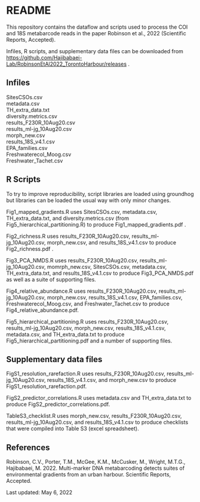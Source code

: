 # README

This repository contains the dataflow and scripts used to process the COI and 18S metabarcode reads in the paper Robinson et al., 2022 (Scientific Reports, Accepted).

Infiles, R scripts, and supplementary data files can be downloaded from https://github.com/Hajibabaei-Lab/RobinsonEtAl2022_TorontoHarbour/releases .

## Infiles

SitesCSOs.csv  
metadata.csv  
TH_extra_data.txt  
diversity.metrics.csv  
results_F230R_10Aug20.csv  
results_ml-jg_10Aug20.csv  
morph_new.csv  
results_18S_v4.1.csv  
EPA_families.csv  
Freshwaterecol_Moog.csv  
Freshwater_Tachet.csv  

## R Scripts

To try to improve reproducibility, script libraries are loaded using groundhog but libraries can be loaded the usual way with only minor changes.

Fig1_mapped_gradients.R uses SitesCSOs.csv, metadata.csv, TH_extra_data.txt, and diversity.metrics.csv (from Fig5_hierarchical_partitioning.R) to produce Fig1_mapped_gradients.pdf .

Fig2_richness.R uses results_F230R_10Aug20.csv, results_ml-jg_10Aug20.csv, morph_new.csv, and results_18S_v4.1.csv to produce Fig2_richness.pdf .

Fig3_PCA_NMDS.R uses results_F230R_10Aug20.csv, results_ml-jg_10Aug20.csv, momrph_new.csv, SitesCSOs.csv, metadata.csv, TH_extra_data.txt, and results_18S_v4.1.csv to produce Fig3_PCA_NMDS.pdf as well as a suite of supporting files.

Fig4_relative_abundance.R uses results_F230R_10Aug20.csv, results_ml-jg_10Aug20.csv, morph_new.csv, results_18S_v4.1.csv, EPA_families.csv, Freshwaterecol_Moog.csv, and Freshwater_Tachet.csv to produce Fig4_relative_abundance.pdf.

Fig5_hierarchical_partitioning.R uses results_F230R_10Aug20.csv, results_ml-jg_10Aug20.csv, morph_new.csv, results_18S_v4.1.csv, metadata.csv, and TH_extra_data.txt to produce Fig5_hierarchical_partitioning.pdf and a number of supporting files.

## Supplementary data files

FigS1_resolution_rarefaction.R uses results_F230R_10Aug20.csv, results_ml-jg_10Aug20.csv, results_18S_v4.1.csv, and morph_new.csv to produce FigS1_resolution_rarefaction.pdf.  

FigS2_predictor_correlations.R uses metadata.csv and TH_extra_data.txt to produce FigS2_predictor_correlations.pdf.

TableS3_checklist.R uses morph_new.csv, results_F230R_10Aug20.csv, results_ml-jg_10Aug20.csv, and results_18S_v4.1.csv to produce checklists that were compiled into Table S3 (excel spreadsheet).

## References

Robinson, C.V., Porter, T.M., McGee, K.M., McCusker, M., Wright, M.T.G., Hajibabaei, M. 2022.  Multi-marker DNA metabarcoding detects suites of environmental gradients from an urban harbour.  Scientific Reports, Accepted.


Last updated: May 6, 2022
